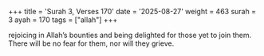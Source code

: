 +++
title = 'Surah 3, Verses 170'
date = '2025-08-27'
weight = 463
surah = 3
ayah = 170
tags = ["allah"]
+++

rejoicing in Allah’s bounties and being delighted for those yet to join them. There will be no fear for them, nor will they grieve.